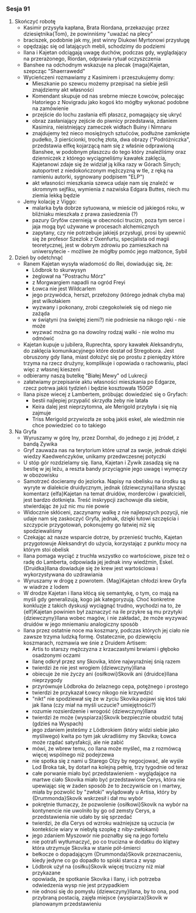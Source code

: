 ### Sesja 91
1. Skończyć robotę
    - Kasimir przysyła kapłana, Brata Riordana, przekazując przez dziesiętnika{Tom}, że powinniśmy "uważać na plecy"
    - braciszek, podobnie jak my, jest winny Diukowi Myrtonowi przysługę
    - opędzając się od latających mebli, schodzimy do podziemi
    - Ilana i Kajetan odciągają uwagę duchów, podczas gdy, wyglądający na przerażonego, Riordan, odprawia rytuał oczyszczenia
    - Banshee na odchodnym wskazuje na plecak {maga}Kajetan, szepcząc "Shaerrawedd"
    - Wycieńczeni rozmawiamy z Kasimirem i przeszukujemy domy:
        - Mieszkanie po szewcu możemy przepisać na siebie jeśli znajdziemy akt własności
        - Komendant skupuje od nas srebrne miecze Łowców, polecając Hatoriego z Novigradu jako kogoś kto mógłby wykonać podobne na zamówienie
        - przejście do lochu zasłania elfi płaszcz, pomagający się ukryć
        - obraz zasłaniający zejście do piwnicy przedstawia, zdaniem Kasimira, nieistniejący zameczek widłach Buiny i Nimnaru
        - znajdujemy też nieco mosiężnych sztućców, podłużne zamknięte pudełko, 3 pierścionki, trochę złota, dwa obrazy ("Podróżniczka", przedstawia elfkę kojarzącą nam się z właśnie odprawioną Banshee, w podobnym płaszczu do tego który znaleźliśmy oraz dzienniczek z którego wyciągneliśmy kawałek zaklęcia, Kajetanowi zdaje się że widział ją kilka razy w Górach Sinych; autoportret z niedokończonym mężczyzną w tle, z ręką na ramieniu autorki, sygnowany podpisem "ELP")
        - akt własności mieszkania szewca udaje nam się znaleźć w skromnym sejfiku, wymienia z nazwiska Edgara Buttes, niech mu ziemia lekką będzie
    - Jemy kolację z Viggo:
        - malarka była dobrze sytuowana, w mieście od jakiegoś roku, w bliźniaku mieszkała z prawa zasiedzenia (?)
        - pazury Gryfów czernieją w obecności trucizn, poza tym serce i jaja mogą być używane w procesach alchemicznych
        - zapytany, czy nie potrzebuje jakiejś przysługi, prosi by upewnić się że profesor Szezlok z Oxenfurtu, specjalista od magii teoretycznej, jest w dobrym zdrowiu po zamieszkach na uniwersytecie - możliwe że mógłby pomóc jego małżonce, Sybil
2. Dzień by odetchnąć
    - Ranem Kajetan wysyła wiadomość do Rei, dowiadując się, że:
        - Lödbrok to skurwysyn
        - żeglował na "Postrachu Mórz"
        - z Morgwargiem napadli na ogród Freyi
        - Łowca nie jest Wildcarlem
        - jego przywódca, herszt, przełożony (którego jednak chyba ma) jest wilkołakiem
        - wyzwany i pokonany, zrobi czegokolwiek się od niego nie zażąda
        - w świątyni (na świętej ziemi?) nie podniesie na nikogo ręki - nie może
        - wyzwać można go na dowolny rodzaj walki - nie wolno mu odmówić
    - Kajetan kupuje u jubilera, Ruprechta, spory kawałek Aleksandrytu, do zaklęcia komunikacyjnego które dostał od Stregobora. Jest obruszony gdy Ilana, miast dołożyć się po prostu z pieniędzy które trzyma na rzecz drużyny, komplikuje i opowiada o rachowaniu, płaci więc z własnej kieszeni
    - odbieramy naszą butelkę "Białej Mewy" od Lukrecji
    - załatwiamy przepisanie aktu własności mieszkania po Edgarze, rzecz potrwa jakiś tydzień i będzie kosztowała 150GP
    - Ilana pisze wiecej z Lambertem, próbując dowiedzieć się o Gryfach:
        - bestii najlepiej przypalić skrzydła żeby nie latała
        - Keira dalej jest nieprzytomna, ale Merigold przybyła i się nią zajmuje
        - Triss Merigold przywiozła ze sobą jakiś eskel, ale wiedźmin nie chce powiedzieć co to takiego
3. Na Gryfa
    - Wyruszamy w górę Iny, przez Dornhal, do jednego z jej źródeł, z bandą Zywika
    - Gryf zauważa nas na terytorium które uznał za swoje, jednak dzięki wiedzy Kaedweńczyków, unikamy przedwczesnej potyczki
    - U stóp gór rozdzielamy się. Ilana, Kajetan i Zywik zasadzą się na bestię w jej leżu, a reszta bandy przyciągnie jego uwagę i wymęczy w obozowisku
    - Samotrzeć docieramy do jeziorka. Napisy na obelisku na środku są wyryte w dialekcie druidycznym, jednak {dziewczyna}Ilana słysząc komentarz {elfa}Kajetan na temat druidów, morderców i gwałcicieli, jest bardzo dotknięta. Treść inskrypcji zachowuje dla siebie, stwierdając że już nic mu nie powie
    - Widocznie skłóceni, zaczynamy walkę z nie najlepszych pozycji, nie udaje nam się zaskoczyć Gryfa, jednak, dzięki łutowi szczęścia i szczypcie przygotowań, pokonujemy go łatwiej niż się spodziewaliśmy
    - Czekając aż nasze wsparcie dotrze, by przenieść truchło, Kajetan przygotowuje Aleksandryt do użycia, korzystając z punktu mocy na którym stoi obelisk
    - Ilana pomaga wyciąć z truchła wszystko co wartościowe, pisze też o radę do Lamberta, odpowiada jej jednak inny wiedźmin, Eskel. {Druidka}Ilana dowiaduje się że krew jest wartościowa i wykorzystywana do uzdrawiania
    - Wyruszamy w drogę z powrotem. {Mag}Kajetan chłodzi krew Gryfa w wiadrze z lodem
    - W drodze Kajetan i Ilana kłócą się semantykę, o tym, co mają na myśli gdy generalizują, kogo jak kategoryzują. Choć konkretne konkluzje z takich dyskusji wyciągnąć trudno, wychodzi na to, że {elf}Kajetan powinien był zaznaczyć na ile przykre są mu przytyki {dziewczyny}Ilana wobec magów, i nie zakładać, że może wyzywać druidów w jego mniemaniu analogiczny sposób
    - Ilana przez ostatnie noce ma koszmary, podczas których jej ciało nie zawsze trzyma ludzką formę. Ostatecznie, po dziewięciu koszmarach, rozmawia we śnie z Druidem Artisem:
        - Artis to starszy mężczyzna z krzaczastymi brwiami i głęboko osadzonymi oczami
        - Ilanę odkrył przez sny Skovika, które najwyraźniej śnią razem
        - twierdzi że nie jest wrogiem {dziewczyny}Ilana
        - obiecuje że nie życzy ani {osiłkowi}Skovik ani {druidce}Ilana nieprzygody
        - przyrównuje Lödbroka do żelaznego cepa, potężnego i prostego
        - twierdzi że przykazał Łowcy nikogo nie krzywdzić
        - "nikt" nie spodziewał się że w życiu Skovika pojawi się ktoś taki jak Ilana (czy miał na myśli uczucie? umiejętności?)
        - rozumie rozsierdzenie i wrogość {dziewczyny}Ilana
        - twierdzi że może {wyspiarza}Skovik bezpiecznie obudzić tutaj (gdzieś na Wyspach)
        - jego zdaniem jesteśmy z Lödbrokiem (który widzi siebie jako myśliwego) kwita po tym jak ukradliśmy my Skovika; Łowca może rządać satysfakcji, ale nie zabić
        - mówi, że wbrew temu, co Ilana może myśleć, ma z rozmówcą więcej wspólnego niż podejrzewa
        - nie spotka się z nami u Starego Olzy by negocjować, ale wyśle Lod Broka tak, by dotarł na kolejną pełnię, trzy tygodnie od teraz
        - całe porwanie miało być przedstawieniem - wyglądające na martwe ciało Skovika miało być przedstawione Cerys, która nie upewiając się w żaden sposób że to żeczywiście on i martwy, miała by pozwolić by "zwłoki" wylądowały u Artisa, który by {Drummonda}Skovik wskrzesił i dał mu wybór
        - pokrętnie tłumaczy, że pozwolenie {osiłkowi}Skovik na wybór na kontynencie nie uwolniło by go od zemsty Cerys, a przedstawienia nie udało by się sprzedać
        - twierdzi, że dla Cerys od wzroku ważniejsze są uczucia (w kontekście wiary w niebyłą szopkę z niby-zwłokami)
        - jego zdaniem Myszowór nie poznałby się na jego fortelu
        - nie potrafi wytłumaczyć, po co trucizna w dodatku do klątwy która utrzymuje Skovika w stanie pół-śmierci
        - bełkocze o dopadającym {Drummonda}Skovik przeznaczeniu, kiedy jedyne co go dopadło to spiski starca z wysp
        - Lödbrok użył na {osiłku}Skovik więcej trucizny niż miał przykazane
        - opowiada, że spotkanie Skovika i Ilany, i ich potrzeba odwiedzenia wysp nie jest przypadkiem
        - nie odnosi się do pomysłu {dziewczyny}Ilana, by to ona, pod przybraną postacią, zajęła miejsce {wyspiarza}Skovik w planowanym przedstawieniu